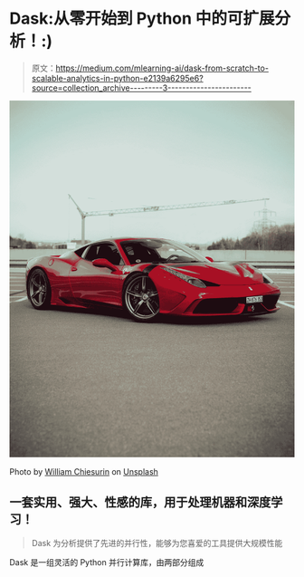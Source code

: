 # Dask:从零开始到 Python 中的可扩展分析！:)

> 原文：<https://medium.com/mlearning-ai/dask-from-scratch-to-scalable-analytics-in-python-e2139a6295e6?source=collection_archive---------3----------------------->

![](img/042a67ab4ae0434eb78af89223a2c389.png)

Photo by [William Chiesurin](https://unsplash.com/@pictorious?utm_source=medium&utm_medium=referral) on [Unsplash](https://unsplash.com?utm_source=medium&utm_medium=referral)

## 一套实用、强大、性感的库，用于处理机器和深度学习！

> Dask 为分析提供了先进的并行性，能够为您喜爱的工具提供大规模性能

Dask 是一组灵活的 Python 并行计算库，由两部分组成